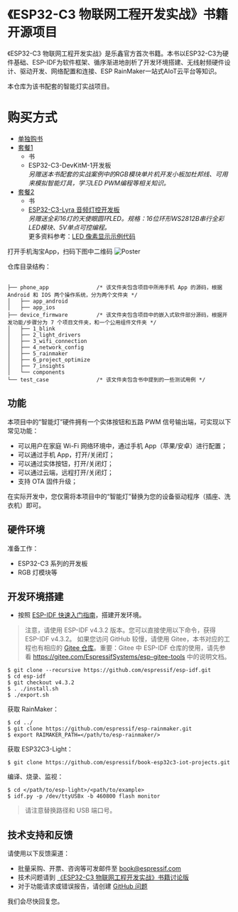 # 《ESP32-C3 物联网工程开发实战》书籍开源项目

《ESP32-C3 物联网工程开发实战》是乐鑫官方首次书籍。本书以ESP32-C3为硬件基础、ESP-IDF为软件框架、循序渐进地剖析了开发环境搭建、无线射频硬件设计、驱动开发、网络配置和连接、ESP RainMaker一站式AIoT云平台等知识。

本仓库为该书配套的智能灯实战项目。

# 购买方式
* [单独购书](https://item.taobao.com/item.htm?spm=a1z10.5-c.w4002-8715811636.11.2b5253e7vz8kFi&id=684644148433)
* [套餐1](https://item.taobao.com/item.htm?spm=a1z10.5-c.w4002-8715811636.11.2c6b6b68YIWrTQ&id=684646384355)
    * 书
    * ESP32-C3-DevKitM-1开发板 <br/> _另赠送本书配套的实战案例中的RGB模块单片机开发小板加杜邦线、可用来模拟智能灯具，学习LED PWM编程等相关知识。_
* [套餐2](https://item.taobao.com/item.htm?spm=a1z10.5-c.w4002-8715811636.11.1a735d4dQyRIJA&id=684989813649)
    * 书
    * [ESP32-C3-Lyra 音频灯控开发板](https://espressif-docs.readthedocs-hosted.com/projects/esp-adf/zh_CN/latest/design-guide/dev-boards/user-guide-esp32-c3-lyra-v2.0.html)<br/> _另赠送全彩16灯的天使眼圆环LED。规格：16位环形WS2812B串行全彩LED模块、5V单点可控编程。_<br/>
    更多资料参考：[LED 像素显示示例代码](https://github.com/espressif/esp-adf/blob/master/examples/display/led_pixels/README_CN.md)

打开手机淘宝App，扫码下图中二维码
![Poster](merged.png)

仓库目录结构：
```

├── phone_app               /* 该文件夹包含项目中所用手机 App 的源码，根据 Android 和 IOS 两个操作系统，分为两个文件夹 */
│   ├── app_android
│   ├── app_ios
├── device_firmware         /* 该文件夹包含项目中的嵌入式软件部分源码，根据开发功能/步骤分为 7 个项目文件夹，和一个公用组件文件夹 */
│   ├── 1_blink
│   ├── 2_light_drivers
│   ├── 3_wifi_connection
│   ├── 4_network_config
│   ├── 5_rainmaker
│   ├── 6_project_optimize
│   ├── 7_insights
│   └── components
└── test_case               /* 该文件夹包含书中提到的一些测试用例 */
```
## 功能

本项目中的“智能灯”硬件拥有一个实体按钮和五路 PWM 信号输出端，可实现以下常见功能：

- 可以用户在家庭 Wi-Fi 网络环境中，通过手机 App（苹果/安卓）进行配置；
- 可以通过手机 App，打开/关闭灯；
- 可以通过实体按钮，打开/关闭灯；
- 可以通过云端，远程打开/关闭灯；
- 支持 OTA 固件升级；

在实际开发中，您仅需将本项目中的“智能灯”替换为您的设备驱动程序（插座、洗衣机）即可。

## 硬件环境

准备工作：

- ESP32-C3 系列的开发板
- RGB 灯模块等

## 开发环境搭建

- 按照 [ESP-IDF 快速入门指南](https://docs.espressif.com/projects/esp-idf/en/v4.3.2/esp32c3/get-started/index.html)，搭建开发环境。

> 注意，请使用 ESP-IDF v4.3.2 版本。您可以直接使用以下命令，获得 ESP-IDF v4.3.2。
> 如果您访问 GitHub 较慢，请使用 Gitee，本书对应的工程也有相应的 [Gitee 仓库](https://gitee.com/EspressifSystems/book-esp32c3-iot-projects)。重要：Gitee 中 ESP-IDF 仓库的使用，请先参看 https://gitee.com/EspressifSystems/esp-gitee-tools 中的说明文档。

```
$ git clone --recursive https://github.com/espressif/esp-idf.git
$ cd esp-idf
$ git checkout v4.3.2
$ . ./install.sh
$ ./export.sh
```

获取 RainMaker：

```
$ cd ../
$ git clone https://github.com/espressif/esp-rainmaker.git
$ export RAIMAKER_PATH=</path/to/esp-rainmaker/>
```

获取 ESP32C3-Light：

```
$ git clone https://github.com/espressif/book-esp32c3-iot-projects.git
```

编译、烧录、监视：

```
$ cd </path/to/esp-light>/<path/to/example>
$ idf.py -p /dev/ttyUSBx -b 460800 flash monitor
```

> 请注意替换路径和 USB 端口号。

## 技术支持和反馈

请使用以下反馈渠道：
* 批量采购、开票、咨询等可发邮件至 book@espressif.com
* 技术问题请到 [《ESP32-C3 物联网工程开发实战》书籍讨论版](https://www.esp32.com/viewforum.php?f=47)
* 对于功能请求或错误报告，请创建 [GitHub 问题](https://github.com/espressif/book-esp32c3-iot-projects/issues)

我们会尽快回复您。
